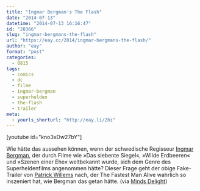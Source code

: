 ```yaml
---
title: "Ingmar Bergman's The Flash"
date: "2014-07-13"
datetime: "2014-07-13 16:16:47"
id: "28366"
slug: "ingmar-bergmans-the-flash"
url: "https://eay.cc/2014/ingmar-bergmans-the-flash/"
author: "eay"
format: "post"
categories:
  - 0815
tags:
  - comics
  - dc
  - filme
  - ingmar-bergman
  - superhelden
  - the-flash
  - trailer
meta:
  - yourls_shorturl: "http://eay.li/2hi"
---
```


\[youtube id="kno3xDw27bY"\]

Wie hätte das aussehen können, wenn der schwedische Regisseur [Ingmar Bergman](https://de.wikipedia.org/wiki/Ingmar_Bergman), der durch Filme wie »Das siebente Siegel«, »Wilde Erdbeeren« und »Szenen einer Ehe« weltbekannt wurde, sich dem Genre des Superheldenfilms angenommen hätte? Dieser Frage geht der obige Fake-Trailer von [Patrick Willems](http://patrickwillems.com/) nach, der The Fastest Man Alive wahrlich so inszeniert hat, wie Bergman das getan hätte. (via [Minds Delight](http://www.mindsdelight.de/2014/07/the-flash-als-kunstfilmversion-von-ingmar-bergman/))

